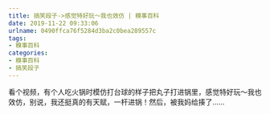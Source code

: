 ```yaml
---
title: 搞笑段子->感觉特好玩～我也效仿 | 糗事百科
date: 2019-11-22 09:33:06
urlname: 0490ffca76f5284d3ba2c0bea289557c
tags: 
- 糗事百科
categories:
- 糗事百科
- 搞笑段子
---
```

看个视频，有个人吃火锅时模仿打台球的样子把丸子打进锅里，感觉特好玩～我也效仿，别说，我还挺真的有天赋，一杆进锅！然后，被我妈给揍了……


